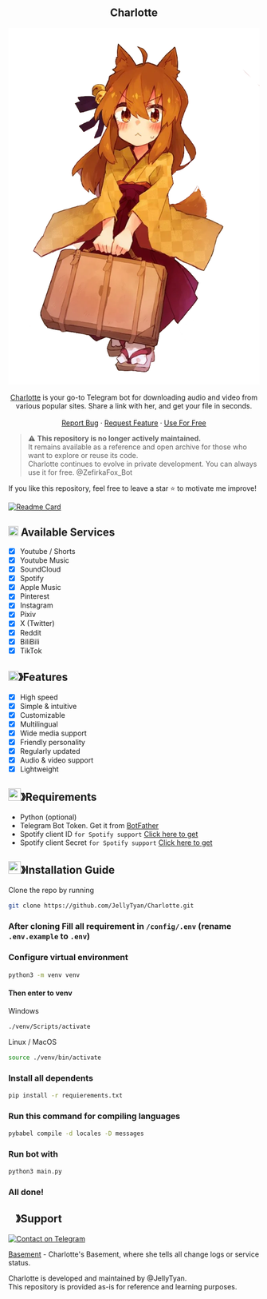 <!-- PROJECT LOGO -->
<br />
<div style="text-align: center;">
  <h2>Charlotte</h2>
  <p align="center">
    <img src=".github/assets/suzu.png" alt="Suzu from Sewayaki Kitsune No Senko-San">
  </p>
  <p align="center">
    <a href="https://t.me/ZefirkaFox_Bot">Charlotte</a> is your go-to Telegram bot for downloading audio and video from various popular sites. Share a link with her, and get your file in seconds.
    <br />
    <br />
    <a href="https://github.com/Licomix/Charlotte/issues">Report Bug</a>
    ·
    <a href="https://github.com/Licomix/Charlotte/issues">Request Feature</a>
    ·
    <a href="https://t.me/ZefirkaFox_Bot">Use For Free</a>
  </p>
</div>

> ⚠️ **This repository is no longer actively maintained.**  
> It remains available as a reference and open archive for those who want to explore or reuse its code.  
> Charlotte continues to evolve in private development.
> You can always use it for free. @ZefirkaFox_Bot

If you like this repository, feel free to leave a star ⭐ to motivate me improve!

[![Readme Card](https://github-readme-stats.vercel.app/api/pin/?username=JellyTyan&repo=Charlotte&theme=tokyonight)](https://github.com/JellyTyan/Charlotte)
<!-- SERVICES -->
## <img src="https://cdn.discordapp.com/emojis/1119261362632278068.webp?size=240" width="20px" height="20px"> Available Services
- [x] Youtube / Shorts
- [x] Youtube Music
- [x] SoundCloud
- [x] Spotify
- [x] Apple Music
- [x] Pinterest
- [x] Instagram
- [x] Pixiv
- [x] X (Twitter)
- [x] Reddit
- [x] BiliBili
- [x] TikTok

<!-- FEATURES -->
## <img src="https://cdn.discordapp.com/emojis/852881450667081728.gif" width="20px" height="20px">》Features
- [x] High speed
- [x] Simple & intuitive
- [x] Customizable
- [x] Multilingual
- [x] Wide media support
- [x] Friendly personality
- [x] Regularly updated
- [x] Audio & video support
- [x] Lightweight

<!-- REQUIREMENTS -->
## <img src="https://cdn.discordapp.com/emojis/1009754836314628146.gif" width="25px" height="25px">》Requirements
- Python (optional)
- Telegram Bot Token. Get it from [BotFather](https://t.me/BotFather)
- Spotify client ID `for Spotify support` [Click here to get](https://developer.spotify.com/dashboard/login)
- Spotify client Secret `for Spotify support` [Click here to get](https://developer.spotify.com/dashboard/login)

<!-- INSTALLATION GUIDE -->
## <img src="https://cdn.discordapp.com/emojis/814216203466965052.png" width="25px" height="25px">》Installation Guide

Clone the repo by running
```bash
git clone https://github.com/JellyTyan/Charlotte.git
```
### After cloning Fill all requirement in `/config/.env` **(rename `.env.example` to `.env`)**
### Configure virtual environment
```bash
python3 -m venv venv
```
#### Then enter to venv
Windows
```bash
./venv/Scripts/activate
```
Linux / MacOS
```bash
source ./venv/bin/activate
```
### Install all dependents
```bash
pip install -r requierements.txt
```
### Run this command for compiling languages
```bash
pybabel compile -d locales -D messages
```
### Run bot with
```bash
python3 main.py
```
### All done!


<!-- SUPPORT CHANNEL -->
## <img src="https://cdn.discordapp.com/emojis/1036083490292244493.png" width="15px" height="15px">》Support

[![Contact on Telegram](https://img.shields.io/badge/Contact-Telegram-blue?logo=telegram)](https://t.me/charlottesbasement)

[Basement](https://t.me/charlottesbasement) - Charlotte's Basement, where she tells all change logs or service status.

Charlotte is developed and maintained by @JellyTyan.  
This repository is provided as-is for reference and learning purposes.